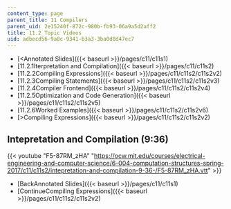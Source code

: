 ```yaml
---
content_type: page
parent_title: 11 Compilers
parent_uid: 2e15240f-872c-980b-fb93-06a9a5d2aff2
title: 11.2 Topic Videos
uid: adbecd56-9a8c-9341-b3a3-3ba0d8d47ec7
---
```


*   [<Annotated Slides]({{< baseurl >}}/pages/c11/c11s1)
*   [11.2.1Iterpretation and Compilation]({{< baseurl >}}/pages/c11/c11s2)
*   [11.2.2Compiling Expressions]({{< baseurl >}}/pages/c11/c11s2/c11s2v2)
*   [11.2.3Compiling Statements]({{< baseurl >}}/pages/c11/c11s2/c11s2v3)
*   [11.2.4Compiler Frontend]({{< baseurl >}}/pages/c11/c11s2/c11s2v4)
*   [11.2.5Optimization and Code Generation]({{< baseurl >}}/pages/c11/c11s2/c11s2v5)
*   [11.2.6Worked Examples]({{< baseurl >}}/pages/c11/c11s2/c11s2v6)
*   [\>Compiling Expressions]({{< baseurl >}}/pages/c11/c11s2/c11s2v2)

Intepretation and Compilation (9:36)
------------------------------------

{{< youtube "F5-87RM_zHA" "https://ocw.mit.edu/courses/electrical-engineering-and-computer-science/6-004-computation-structures-spring-2017/c11/c11s2/intepretation-and-compilation-9-36-/F5-87RM_zHA.vtt" >}}

*   [BackAnnotated Slides]({{< baseurl >}}/pages/c11/c11s1)
*   [ContinueCompiling Expressions]({{< baseurl >}}/pages/c11/c11s2/c11s2v2)